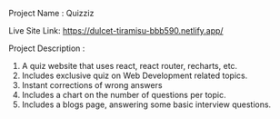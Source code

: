 Project Name : Quizziz

Live Site Link: https://dulcet-tiramisu-bbb590.netlify.app/

Project Description :

1. A quiz website that uses react, react router, recharts, etc. 
2. Includes exclusive quiz on Web Development related topics.
3. Instant corrections of wrong answers
4. Includes a chart on the number of questions per topic.
5. Includes a blogs page, answering some basic interview questions. 
